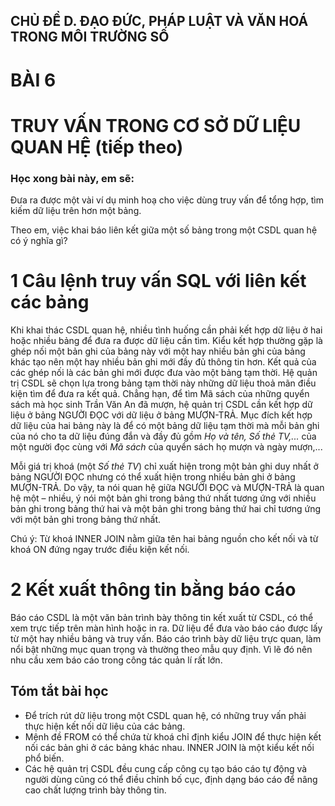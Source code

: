 ## CHỦ ĐỀ D. ĐẠO ĐỨC, PHÁP LUẬT VÀ VĂN HOÁ TRONG MÔI TRƯỜNG SỐ

# BÀI 6
# TRUY VẤN TRONG CƠ SỞ DỮ LIỆU QUAN HỆ (tiếp theo)

### Học xong bài này, em sẽ:

Đưa ra được một vài ví dụ minh hoạ cho việc dùng truy vấn để tổng hợp, tìm kiếm dữ liệu trên hơn một bảng.

Theo em, việc khai báo liên kết giữa một số bảng trong một CSDL quan hệ có ý nghĩa gì?

# 1 Câu lệnh truy vấn SQL với liên kết các bảng

Khi khai thác CSDL quan hệ, nhiều tình huống cần phải kết hợp dữ liệu ở hai hoặc nhiều bảng để đưa ra được dữ liệu cần tìm. Kiểu kết hợp thường gặp là ghép nối một bản ghi của bảng này với một hay nhiều bản ghi của bảng khác tạo nên một hay nhiều bản ghi mới đầy đủ thông tin hơn. Kết quả của các ghép nối là các bản ghi mới được đưa vào một bảng tạm thời. Hệ quản trị CSDL sẽ chọn lựa trong bảng tạm thời này những dữ liệu thoả mãn điều kiện tìm để đưa ra kết quả. Chẳng hạn, để tìm Mã sách của những quyển sách mà học sinh Trần Văn An đã mượn, hệ quản trị CSDL cần kết hợp dữ liệu ở bảng NGƯỜI ĐỌC với dữ liệu ở bảng MƯỢN-TRẢ. Mục đích kết hợp dữ liệu của hai bảng này là để có một bảng dữ liệu tạm thời mà mỗi bản ghi của nó cho ta dữ liệu đúng đắn và đầy đủ gồm *Họ và tên, Số thẻ TV,...* của một người đọc cùng với *Mã sách* của quyển sách họ mượn và ngày mượn,...

Mỗi giá trị khoá (một *Số thẻ TV*) chỉ xuất hiện trong một bản ghi duy nhất ở bảng NGƯỜI ĐỌC nhưng có thể xuất hiện trong nhiều bản ghi ở bảng MƯỢN-TRẢ. Do vậy, ta nói quan hệ giữa NGƯỜI ĐỌC và MƯỢN-TRẢ là quan hệ một – nhiều, ý nói một bản ghi trong bảng thứ nhất tương ứng với nhiều bản ghi trong bảng thứ hai và một bản ghi trong bảng thứ hai chỉ tương ứng với một bản ghi trong bảng thứ nhất.

Chú ý: Từ khoá INNER JOIN nằm giữa tên hai bảng nguồn cho kết nối và từ khoá ON đứng ngay trước điều kiện kết nối.

# 2 Kết xuất thông tin bằng báo cáo

Báo cáo CSDL là một văn bản trình bày thông tin kết xuất từ CSDL, có thể xem trực tiếp trên màn hình hoặc in ra. Dữ liệu để đưa vào báo cáo được lấy từ một hay nhiều bảng và truy vấn. Báo cáo trình bày dữ liệu trực quan, làm nổi bật những mục quan trọng và thường theo mẫu quy định. Vì lẽ đó nên nhu cầu xem báo cáo trong công tác quản lí rất lớn.

## Tóm tắt bài học

- Để trích rút dữ liệu trong một CSDL quan hệ, có những truy vấn phải thực hiện kết nối dữ liệu của các bảng.
- Mệnh đề FROM có thể chứa từ khoá chỉ định kiểu JOIN để thực hiện kết nối các bản ghi ở các bảng khác nhau. INNER JOIN là một kiểu kết nối phổ biến.
- Các hệ quản trị CSDL đều cung cấp công cụ tạo báo cáo tự động và người dùng cũng có thể điều chỉnh bố cục, định dạng báo cáo để nâng cao chất lượng trình bày thông tin.
